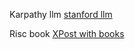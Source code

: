 Karpathy llm [stanford llm](https://m.youtube.com/watch?v=XfpMkf4rD6E&t=23m04s)

Risc book [XPost with books](https://twitter.com/karpathy/status/1792714543464128533?t=SG-lDC9SQZbtHkknjgReyw&s=19)

